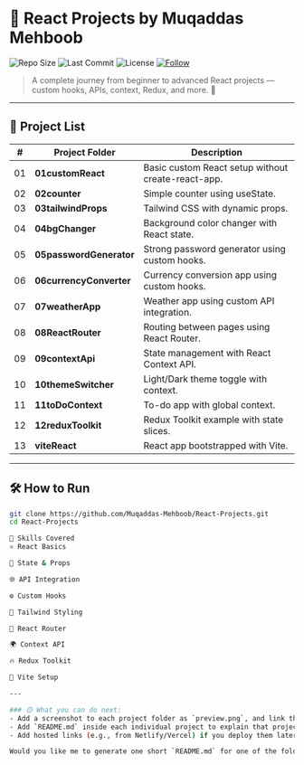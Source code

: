 # 🚀 React Projects by Muqaddas Mehboob

![Repo Size](https://img.shields.io/github/repo-size/Muqaddas-Mehboob/React-Projects)
![Last Commit](https://img.shields.io/github/last-commit/Muqaddas-Mehboob/React-Projects)
![License](https://img.shields.io/badge/license-MIT-blue)
[![Follow](https://img.shields.io/github/followers/Muqaddas-Mehboob?style=social)](https://github.com/Muqaddas-Mehboob)

> A complete journey from beginner to advanced React projects — custom hooks, APIs, context, Redux, and more. 🚀

---

## 📂 Project List

| #  | Project Folder       | Description                                  |
|----|----------------------|----------------------------------------------|
| 01 | **01customReact**     | Basic custom React setup without create-react-app. |
| 02 | **02counter**         | Simple counter using useState.              |
| 03 | **03tailwindProps**   | Tailwind CSS with dynamic props.           |
| 04 | **04bgChanger**       | Background color changer with React state.  |
| 05 | **05passwordGenerator** | Strong password generator using custom hooks. |
| 06 | **06currencyConverter** | Currency conversion app using custom hooks. |
| 07 | **07weatherApp**      | Weather app using custom API integration.   |
| 08 | **08ReactRouter**     | Routing between pages using React Router.   |
| 09 | **09contextApi**      | State management with React Context API.    |
| 10 | **10themeSwitcher**   | Light/Dark theme toggle with context.       |
| 11 | **11toDoContext**     | To-do app with global context.              |
| 12 | **12reduxToolkit**    | Redux Toolkit example with state slices.    |
| 13 | **viteReact**         | React app bootstrapped with Vite.           |

---

## 🛠️ How to Run

```bash
git clone https://github.com/Muqaddas-Mehboob/React-Projects.git
cd React-Projects

🧠 Skills Covered
⚛️ React Basics

🔄 State & Props

🌐 API Integration

⚙️ Custom Hooks

🌈 Tailwind Styling

🧭 React Router

🌍 Context API

🔥 Redux Toolkit

🚀 Vite Setup

---

### 🟡 What you can do next:
- Add a screenshot to each project folder as `preview.png`, and link them in this README.
- Add `README.md` inside each individual project to explain that project briefly (want help with that too? I can create a template).
- Add hosted links (e.g., from Netlify/Vercel) if you deploy them later.

Would you like me to generate one short `README.md` for one of the folders too (like your `weatherApp`)?
